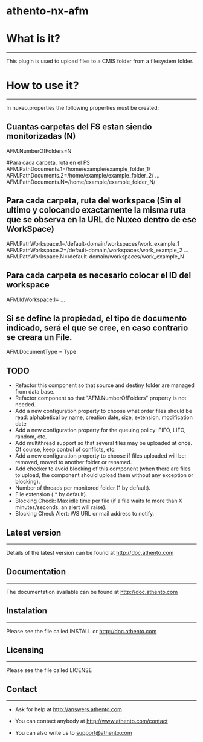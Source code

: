 # athento-nx-afm

# What is it?
-----------

This plugin is used to upload files to a CMIS folder from a filesystem folder.

# How to use it?
--------------

In nuxeo.properties the following properties must be created:

## Cuantas carpetas del FS estan siendo monitorizadas (N)
AFM.NumberOfFolders=N

#Para cada carpeta, ruta en el FS
AFM.PathDocuments.1=/home/example/example_folder_1/ 
AFM.PathDocuments.2=/home/example/example_folder_2/
... 
AFM.PathDocuments.N=/home/example/example_folder_N/ 

## Para cada carpeta, ruta del workspace  (Sin el ultimo y colocando exactamente la misma ruta que se observa en la URL de Nuxeo dentro de ese WorkSpace)
AFM.PathWorkspace.1=/default-domain/workspaces/work_example_1
AFM.PathWorkspace.2=/default-domain/workspaces/work_example_2
...
AFM.PathWorkspace.N=/default-domain/workspaces/work_example_N

## Para cada carpeta es necesario colocar el ID del workspace
AFM.IdWorkspace.1=<docId>
...

## Si se define la propiedad, el tipo de documento indicado, será el que se cree, en caso contrario se creara un File.
AFM.DocumentType = Type


TODO
----

 * Refactor this component so that source and destiny folder are managed from data base.
 * Refactor component so that "AFM.NumberOfFolders" property is not needed.
 * Add a new configuration property to choose what order files should be read: alphabetical by name, creation date, size, extension, modification date
 * Add a new configuration property for the queuing policy: FIFO, LIFO, random, etc.
 * Add multithread support so that several files may be uploaded at once. Of course, keep control of conflicts, etc.
 * Add a new configuration property to choose if files uploaded will be: removed, moved to another folder or renamed.
 * Add checker to avoid blocking of this component (when there are files to upload, the component should upload them without any exception or blocking).
 * Number of threads per monitored folder (1 by default).
 * File extension (.* by default).
 * Blocking Check: Max idle time per file (if a file waits fo more than X minutes/seconds, an alert will raise).
 * Blocking Check Alert: WS URL or mail address to notify.


## Latest version
--------------

Details of the latest version can be found at http://doc.athento.com 

## Documentation
-------------

The documentation available can be found at http://doc.athento.com

## Instalation
-----------

Please see the file called INSTALL or http://doc.athento.com

## Licensing
---------

Please see the file called LICENSE

## Contact
-------

 * Ask for help at http://answers.athento.com

 * You can contact anybody at http://www.athento.com/contact

 * You can also write us to support@athento.com

